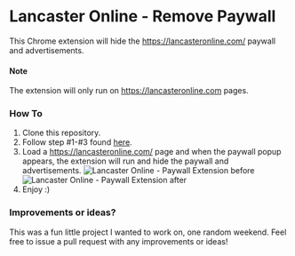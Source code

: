 # Lancaster Online - Remove Paywall

This Chrome extension will hide the https://lancasteronline.com/ paywall and advertisements.

#### Note
The extension will only run on https://lancasteronline.com pages.

### How To

1) Clone this repository.
2) Follow step #1-#3 found [here](https://developer.chrome.com/docs/extensions/mv3/getstarted/#manifest).
3) Load a https://lancasteronline.com/ page and when the paywall popup appears, the extension will run and hide the paywall and advertisements.
![Lancaster Online - Paywall Extension before](https://user-images.githubusercontent.com/5321364/126939669-29c0bb96-34d1-4834-9477-11e5da59b955.png)
![Lancaster Online - Paywall Extension after](https://user-images.githubusercontent.com/5321364/126940025-a0100b11-75f9-492a-9f06-b796e60e7b38.png)
4) Enjoy :)

### Improvements or ideas?

This was a fun little project I wanted to work on, one random weekend. Feel free to issue a pull request with any improvements or ideas!
